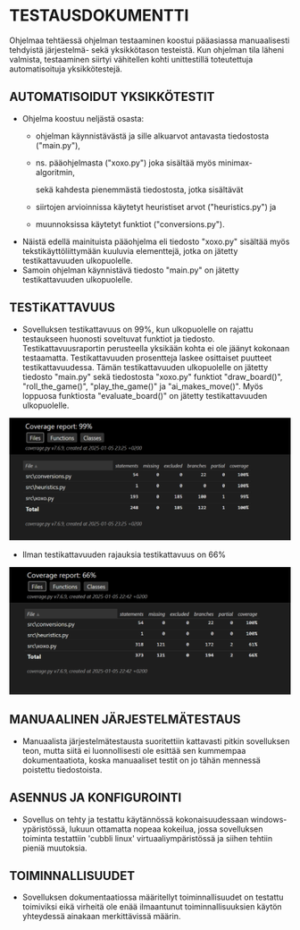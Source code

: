 # TESTAUSDOKUMENTTI
Ohjelmaa tehtäessä ohjelman testaaminen koostui pääasiassa manuaalisesti tehdyistä järjestelmä- sekä yksikkötason testeistä. Kun ohjelman tila läheni valmista, testaaminen siirtyi vähitellen kohti unittestillä toteutettuja automatisoituja yksikkötestejä.

## AUTOMATISOIDUT YKSIKKÖTESTIT
- Ohjelma koostuu neljästä osasta:
    - ohjelman käynnistävästä ja sille alkuarvot antavasta tiedostosta ("main.py"),
    - ns. pääohjelmasta ("xoxo.py") joka sisältää myös minimax-algoritmin,
      
      sekä kahdesta pienemmästä tiedostosta, jotka sisältävät
      
    - siirtojen arvioinnissa käytetyt heuristiset arvot ("heuristics.py") ja
    - muunnoksissa käytetyt funktiot ("conversions.py").
- Näistä edellä mainituista pääohjelma eli tiedosto "xoxo.py" sisältää myös tekstikäyttöliittymään kuuluvia elementtejä, jotka on jätetty testikattavuuden ulkopuolelle.
- Samoin ohjelman käynnistävä tiedosto "main.py" on jätetty testikattavuuden ulkopuolelle.

## TESTiKATTAVUUS
- Sovelluksen testikattavuus on 99%, kun ulkopuolelle on rajattu testaukseen huonosti soveltuvat funktiot ja tiedosto. Testikattavuusraportin perusteella yksikään kohta ei ole jäänyt kokonaan testaamatta. Testikattavuuden prosentteja laskee osittaiset puutteet testikattavuudessa. Tämän testikattavuuden ulkopuolelle on jätetty tiedosto "main.py" sekä tiedostosta "xoxo.py" funktiot "draw_board()", "roll_the_game()", "play_the_game()" ja "ai_makes_move()". Myös loppuosa funktiosta "evaluate_board()" on jätetty testikattavuuden ulkopuolelle.

![](./pics/test_coverage.png)

- Ilman testikattavuuden rajauksia testikattavuus on 66%

![](./pics/test_coverage_without_outruling.png)

## MANUAALINEN JÄRJESTELMÄTESTAUS
- Manuaalista järjestelmätestausta suoritettiin kattavasti pitkin sovelluksen teon, mutta siitä ei luonnollisesti ole esittää sen kummempaa dokumentaatiota, koska manuaaliset testit on jo tähän mennessä poistettu tiedostoista.

## ASENNUS JA KONFIGUROINTI
- Sovellus on tehty ja testattu käytännössä kokonaisuudessaan windows-ypäristössä, lukuun ottamatta nopeaa kokeilua, jossa sovelluksen toiminta testattiin 'cubbli linux' virtuaaliympäristössä ja siihen tehtiin pieniä muutoksia.

## TOIMINNALLISUUDET
- Sovelluksen dokumentaatiossa määritellyt toiminnallisuudet on testattu toimiviksi eikä virheitä ole enää ilmaantunut toiminnallisuuksien käytön yhteydessä ainakaan merkittävissä määrin.
